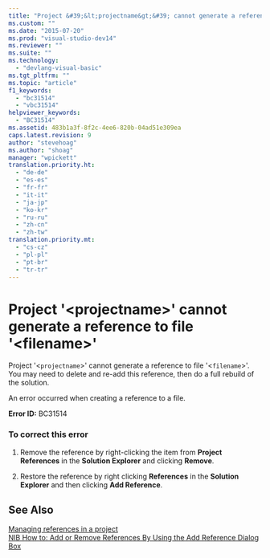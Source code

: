 ```yaml
---
title: "Project &#39;&lt;projectname&gt;&#39; cannot generate a reference to file &#39;&lt;filename&gt;&#39; | Microsoft Docs"
ms.custom: ""
ms.date: "2015-07-20"
ms.prod: "visual-studio-dev14"
ms.reviewer: ""
ms.suite: ""
ms.technology: 
  - "devlang-visual-basic"
ms.tgt_pltfrm: ""
ms.topic: "article"
f1_keywords: 
  - "bc31514"
  - "vbc31514"
helpviewer_keywords: 
  - "BC31514"
ms.assetid: 483b1a3f-8f2c-4ee6-820b-04ad51e309ea
caps.latest.revision: 9
author: "stevehoag"
ms.author: "shoag"
manager: "wpickett"
translation.priority.ht: 
  - "de-de"
  - "es-es"
  - "fr-fr"
  - "it-it"
  - "ja-jp"
  - "ko-kr"
  - "ru-ru"
  - "zh-cn"
  - "zh-tw"
translation.priority.mt: 
  - "cs-cz"
  - "pl-pl"
  - "pt-br"
  - "tr-tr"
---
```

# Project &#39;&lt;projectname&gt;&#39; cannot generate a reference to file &#39;&lt;filename&gt;&#39;
Project '<`projectname`>' cannot generate a reference to file '<`filename`>'. You may need to delete and re-add this reference, then do a full rebuild of the solution.  
  
 An error occurred when creating a reference to a file.  
  
 **Error ID:** BC31514  
  
### To correct this error  
  
1.  Remove the reference by right-clicking the item from **Project References** in the **Solution Explorer** and clicking **Remove**.  
  
2.  Restore the reference by right clicking **References** in the **Solution Explorer** and then clicking **Add Reference**.  
  
## See Also  
 [Managing references in a project](/visual-studio/ide/managing-references-in-a-project)   
 [NIB How to: Add or Remove References By Using the Add Reference Dialog Box](http://msdn.microsoft.com/en-us/3bd75d61-f00c-47c0-86a2-dd1f20e231c9)
